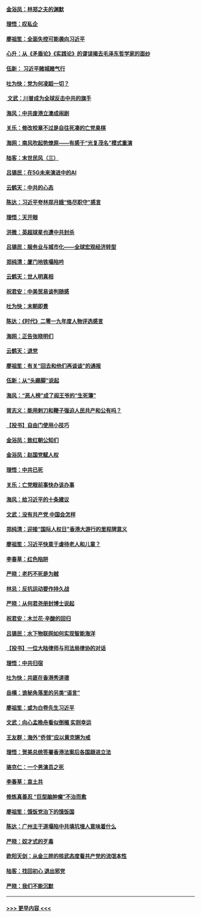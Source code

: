 #### [金浴凤：林郑之夫的渊默](../pages/nsc993/n11737735.md?t=12221044) 
#### [理悟：叹私企](../pages/nsc993/n11737715.md?t=12221044) 
#### [廖祖笙：全面失控可能袭向习近平](../pages/nsc993/n11737704.md?t=12221044) 
#### [心升：从《矛盾论》《实践论》的谬误揭去毛泽东哲学家的面纱](../pages/nsc993/n11736962.md?t=12221044) 
#### [伍新： 习近平赌城赌气行](../pages/nsc993/n11736929.md?t=12221044) 
#### [吐为快：党为何凌蹈一切？](../pages/nsc993/n11736915.md?t=12221044) 
#### [ 文武：川普成为全球反击中共的旗手](../pages/nsc993/n11736882.md?t=12221044) 
#### [海风：中共废港立澳成闹剧](../pages/nsc993/n11735857.md?t=12221044) 
#### [关乐：修改校章不过是自往死凑的亡党臭棋](../pages/nsc993/n11735097.md?t=12221044) 
#### [海网：南风吹起势燎原——有感于“光复茂名”模式重演](../pages/nsc993/n11732308.md?t=12221044) 
#### [陆客：末世民风（三）](../pages/nsc993/n11732211.md?t=12221044) 
#### [吕锡民：在5G未来演进中的AI](../pages/nsc993/n11730010.md?t=12221044) 
#### [云鹤天：中共的心态](../pages/nsc993/n11729906.md?t=12221044) 
#### [陈达：习近平夸林郑月娥“恪尽职守”感言](../pages/nsc993/n11729881.md?t=12221044) 
#### [理悟：天开眼](../pages/nsc993/n11729699.md?t=12221044) 
#### [洪微：英超球星也遭中共封杀](../pages/nsc993/n11727243.md?t=12221044) 
#### [吕锡民：服务业与城市化——全球宏观经济转型](../pages/nsc993/n11725845.md?t=12221044) 
#### [郑纯清：厦门地铁塌陷吟](../pages/nsc993/n11725813.md?t=12221044) 
#### [云鹤天：世人明真相](../pages/nsc993/n11725621.md?t=12221044) 
#### [祝君安：中美贸易谈判随感](../pages/nsc993/n11725609.md?t=12221044) 
#### [吐为快：末朝即景](../pages/nsc993/n11723365.md?t=12221044) 
#### [陈达：《时代》二零一九年度人物评选感言](../pages/nsc993/n11723337.md?t=12221044) 
#### [海网：正告张晓明们](../pages/nsc993/n11723228.md?t=12221044) 
#### [云鹤天：退党](../pages/nsc993/n11723056.md?t=12221044) 
#### [廖祖笙：有关“回去和他们再谈谈”的通报](../pages/nsc993/n11722442.md?t=12221044) 
#### [伍新：从“头踢脚”说起](../pages/nsc993/n11722429.md?t=12221044) 
#### [海风：“恶人榜”成了阎王爷的“生死簿”](../pages/nsc993/n11722272.md?t=12221044) 
#### [胥志义：能用剌刀和鞭子强迫人民共产和公有吗？](../pages/nsc993/n11720569.md?t=12221044) 
#### [【投书】自由门使用小技巧](../pages/nsc993/n11720180.md?t=12221044) 
#### [金浴凤：致红朝公知们](../pages/nsc993/n11720563.md?t=12221044) 
#### [金浴凤：赵国党赋人权](../pages/nsc993/n11720533.md?t=12221044) 
#### [理悟：中共已死](../pages/nsc993/n11720233.md?t=12221044) 
#### [关乐：亡党眼前事快办该办事](../pages/nsc993/n11719160.md?t=12221044) 
#### [海风：给习近平的十条建议](../pages/nsc993/n11717616.md?t=12221044) 
#### [文武：没有共产党 中国会怎样](../pages/nsc993/n11717584.md?t=12221044) 
#### [郑纯清：迎接“国际人权日”香港大游行的里程牌意义](../pages/nsc993/n11717417.md?t=12221044) 
#### [廖祖笙：习近平快意于虐待老人和儿童？](../pages/nsc993/n11715313.md?t=12221044) 
#### [李春草：红色陷阱](../pages/nsc993/n11715029.md?t=12221044) 
#### [严晓：老朽不死是为贼](../pages/nsc993/n11712910.md?t=12221044) 
#### [林忌：反抗运动要作持久战](../pages/nsc993/n11712623.md?t=12221044) 
#### [严晓：从何君尧册封博士说起](../pages/nsc993/n11712465.md?t=12221044) 
#### [祝君安：木兰花·辛酸的回归](../pages/nsc993/n11712381.md?t=12221044) 
#### [吕锡民：水下物联网如何实现智能海洋](../pages/nsc993/n11711158.md?t=12221044) 
#### [【投书】一位大陆律师与司法局律协的对话](../pages/nsc993/n11709675.md?t=12221044) 
#### [理悟：中共归宿](../pages/nsc993/n11710059.md?t=12221044) 
#### [吐为快：共匪在香港秀道德](../pages/nsc993/n11709979.md?t=12221044) 
#### [岳横：诡秘角落里的另类“语言”](../pages/nsc993/n11709792.md?t=12221044) 
#### [廖祖笙：或为白卷先生习近平](../pages/nsc993/n11708330.md?t=12221044) 
#### [文武：向心孟晚舟看似倒楣 实则幸运](../pages/nsc993/n11708236.md?t=12221044) 
#### [王友群：海外“侨领”应以黄克锵为戒](../pages/nsc993/n11706176.md?t=12221044) 
#### [理悟：贺美总统签署香港法案后各国跟进立法](../pages/nsc993/n11706853.md?t=12221044) 
#### [骆克仁：一个男演员之死](../pages/nsc993/n11706677.md?t=12221044) 
#### [李春草：哀土共](../pages/nsc993/n11706255.md?t=12221044) 
#### [修炼真善忍 “巨型脑肿瘤”不治而愈](../pages/nsc993/n11705340.md?t=12221044) 
#### [廖祖笙：饿饭党治下的饿饭国](../pages/nsc993/n11705085.md?t=12221044) 
#### [陈达：广州主干道塌陷中共填坑埋人意味着什么](../pages/nsc993/n11705046.md?t=12221044) 
#### [严晓：奴才式的歹毒](../pages/nsc993/n11704826.md?t=12221044) 
#### [欧阳天剑：从金三胖的核武态度看共产党的流氓本性](../pages/nsc993/n11702238.md?t=12221044) 
#### [陆客：找回初心 退出邪党](../pages/nsc993/n11702213.md?t=12221044) 
#### [严晓：我们不能沉默](../pages/nsc993/n11702110.md?t=12221044) 

----
#### [ >>> 更早内容 <<< ](../indexes/nsc993-earlier.md)
